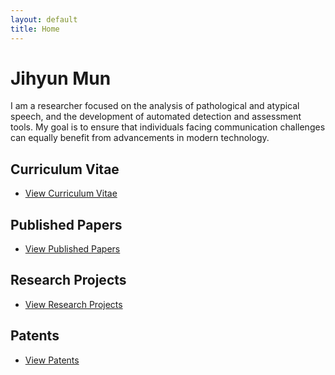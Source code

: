 ```yaml
---
layout: default
title: Home
---
```


# Jihyun Mun

I am a researcher focused on the analysis of pathological and atypical speech, and the development of automated detection and assessment tools.
My goal is to ensure that individuals facing communication challenges can equally benefit from advancements in modern technology.


## Curriculum Vitae
- [View Curriculum Vitae](/cv/)


## Published Papers
- [View Published Papers](/publications/)


## Research Projects
- [View Research Projects](/projects/)

## Patents
- [View Patents](/patents/)
